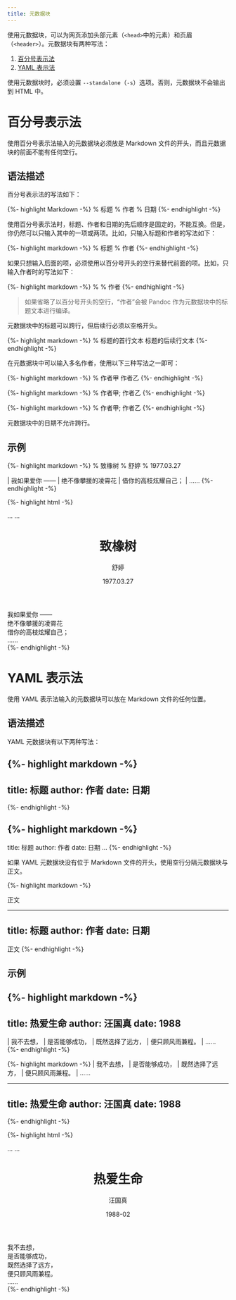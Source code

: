 ```yaml
---
title: 元数据块
---
```


使用元数据块，可以为网页添加头部元素（`<head>`中的元素）和页眉 （`<header>`）。元数据块有两种写法：

1. [百分号表示法](#百分号表示法)
2. [YAML 表示法](#yaml-表示法)

使用元数据块时，必须设置 `--standalone`（`-s`）选项。否则，元数据块不会输出到 HTML 中。

# 百分号表示法

使用百分号表示法输入的元数据块必须放是 Markdown 文件的开头，而且元数据块的前面不能有任何空行。

## 语法描述

百分号表示法的写法如下：

{%- highlight Markdown -%}
% 标题
% 作者
% 日期
{%- endhighlight -%}

使用百分号表示法时，标题、作者和日期的先后顺序是固定的，不能互换。但是，你仍然可以只输入其中的一项或两项。比如，只输入标题和作者的写法如下：

{%- highlight markdown -%}
% 标题
% 作者
{%- endhighlight -%}

如果只想输入后面的项，必须使用以百分号开头的空行来替代前面的项。比如，只输入作者时的写法如下：

{%- highlight markdown -%}
%
% 作者
{%- endhighlight -%}

> 如果省略了以百分号开头的空行，“作者”会被 Pandoc 作为元数据块中的标题文本进行编译。

元数据块中的标题可以跨行，但后续行必须以空格开头。

{%- highlight markdown -%}
% 标题的首行文本
  标题的后续行文本
{%- endhighlight -%}

在元数据块中可以输入多名作者，使用以下三种写法之一即可：

{%- highlight markdown -%}
% 作者甲
  作者乙
{%- endhighlight -%}

{%- highlight markdown -%}
% 作者甲; 作者乙
{%- endhighlight -%}

{%- highlight markdown -%}
% 作者甲;
  作者乙
{%- endhighlight -%}

元数据块中的日期不允许跨行。

## 示例

{%- highlight markdown -%}
% 致橡树
% 舒婷
% 1977.03.27

| 我如果爱你 ——
| 绝不像攀援的凌霄花
| 借你的高枝炫耀自己；
| ……
{%- endhighlight -%}

{%- highlight html -%}
<!DOCTYPE html>
<html xmlns="http://www.w3.org/1999/xhtml" lang="" xml:lang="">
  <head>
    ...
    <meta name="author" content="舒婷" />
    <title>致橡树</title>
    ...
  </head>
  <body>
    <header id="title-block-header">
      <h1 class="title">致橡树</h1>
      <p class="author">舒婷</p>
      <p class="date">1977.03.27</p>
    </header>
    <div class="line-block">我如果爱你 ——<br />
    绝不像攀援的凌霄花<br />
    借你的高枝炫耀自己；<br />
    ……</div>
  </body>
</html>
{%- endhighlight -%}

# YAML 表示法

使用 YAML 表示法输入的元数据块可以放在 Markdown 文件的任何位置。

## 语法描述

YAML 元数据块有以下两种写法：

{%- highlight markdown -%}
---
title: 标题
author: 作者
date: 日期
---
{%- endhighlight -%}

{%- highlight markdown -%}
---
title: 标题
author: 作者
date: 日期
...
{%- endhighlight -%}

如果 YAML 元数据块没有位于 Markdown 文件的开头，使用空行分隔元数据块与正文。

{%- highlight markdown -%}

正文

---
title: 标题
author: 作者
date: 日期
---

正文
{%- endhighlight -%}

## 示例

{%- highlight markdown -%}
---
title: 热爱生命
author: 汪国真
date: 1988
---

| 我不去想，
| 是否能够成功，
| 既然选择了远方，
| 便只顾风雨兼程。
| ……
{%- endhighlight -%}

{%- highlight markdown -%}
| 我不去想，
| 是否能够成功，
| 既然选择了远方，
| 便只顾风雨兼程。
| ……

---
title: 热爱生命
author: 汪国真
date: 1988
---
{%- endhighlight -%}

{%- highlight html -%}
<!DOCTYPE html>
<html xmlns="http://www.w3.org/1999/xhtml" lang="" xml:lang="">
  <head>
    ...
    <meta name="author" content="汪国真" />
    <title>热爱生命</title>
    ...
  </head>
  <body>
    <header id="title-block-header">
      <h1 class="title">热爱生命</h1>
      <p class="author">汪国真</p>
      <p class="date">1988-02</p>
    </header>
    <div class="line-block">我不去想，<br />
    是否能够成功，<br />
    既然选择了远方，<br />
    便只顾风雨兼程。<br />
    ……</div>
  </body>
</html>
{%- endhighlight -%}



